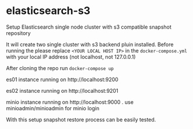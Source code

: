 # elasticsearch-s3
Setup Elasticsearch single node cluster with s3 compatible snapshot repository

It will create two single cluster with s3 backend pluin installed. Before running the please replace `<YOUR LOCAL HOST IP>` in the `docker-compose.yml` with your local IP address (not localhost, not 127.0.0.1)

After cloning the repo run `docker-compose up`


es01 instance running on http://localhost:9200 

es02 instance running on http://localhost:9201

minio instance running on http://localhost:9000 . use minioadmin/minioadmin for minio login

With this setup snapshot restore process can be easily tested.




